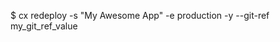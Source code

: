 <!-- layout:code post: redeploy_examples -->


$ cx redeploy -s "My Awesome App" -e production -y --git-ref my_git_ref_value
